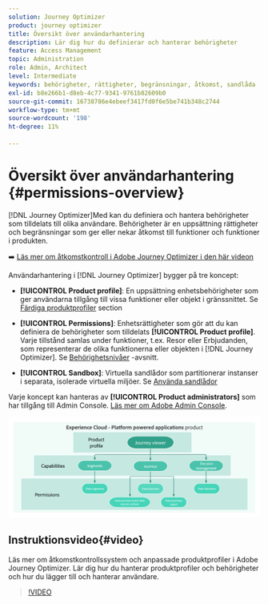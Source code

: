```yaml
---
solution: Journey Optimizer
product: journey optimizer
title: Översikt över användarhantering
description: Lär dig hur du definierar och hanterar behörigheter
feature: Access Management
topic: Administration
role: Admin, Architect
level: Intermediate
keywords: behörigheter, rättigheter, begränsningar, åtkomst, sandlåda
exl-id: b8e266b1-d8eb-4c77-9341-9761b82609b0
source-git-commit: 16738786e4ebeef3417fd0f6e5be741b348c2744
workflow-type: tm+mt
source-wordcount: '198'
ht-degree: 11%

---
```


# Översikt över användarhantering {#permissions-overview}

[!DNL Journey Optimizer]Med kan du definiera och hantera behörigheter som tilldelats till olika användare.  Behörigheter är en uppsättning rättigheter och begränsningar som ger eller nekar åtkomst till funktioner och funktioner i produkten.

➡️ [Läs mer om åtkomstkontroll i Adobe Journey Optimizer i den här videon](#video)

Användarhantering i [!DNL Journey Optimizer] bygger på tre koncept:

* **[!UICONTROL Product profile]**: En uppsättning enhetsbehörigheter som ger användarna tillgång till vissa funktioner eller objekt i gränssnittet. Se [Färdiga produktprofiler](ootb-product-profiles.md) section

* **[!UICONTROL Permissions]**: Enhetsrättigheter som gör att du kan definiera de behörigheter som tilldelats **[!UICONTROL Product profile]**. Varje tillstånd samlas under funktioner, t.ex. Resor eller Erbjudanden, som representerar de olika funktionerna eller objekten i [!DNL Journey Optimizer]. Se [Behörighetsnivåer](high-low-permissions.md) -avsnitt.

* **[!UICONTROL Sandbox]**: Virtuella sandlådor som partitionerar instanser i separata, isolerade virtuella miljöer. Se [Använda sandlådor](sandboxes.md)

Varje koncept kan hanteras av **[!UICONTROL Product administrators]** som har tillgång till Admin Console. [Läs mer om Adobe Admin Console](https://helpx.adobe.com/enterprise/managing/user-guide.html).

![](assets/do-not-localize/permissions_2.png)

## Instruktionsvideo{#video}

Läs mer om åtkomstkontrollssystem och anpassade produktprofiler i Adobe Journey Optimizer. Lär dig hur du hanterar produktprofiler och behörigheter och hur du lägger till och hanterar användare.

>[!VIDEO](https://video.tv.adobe.com/v/333998?quality=12)
